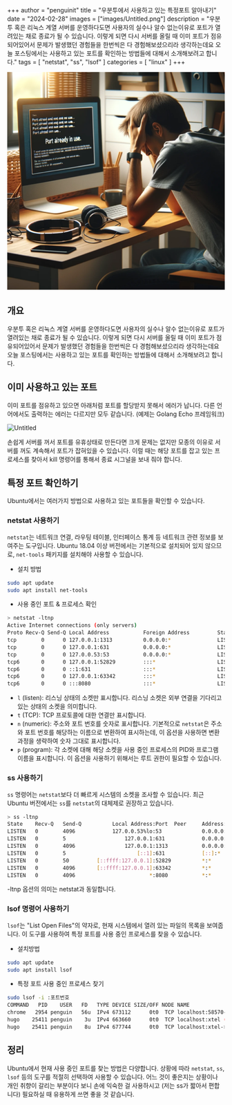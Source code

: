 +++
author = "penguinit"
title = "우분투에서 사용하고 있는 특정포트 알아내기"
date = "2024-02-28"
images = ["images/Untitled.png"]
description = "우분투 혹은 리눅스 계열 서버를 운영하다도면 사용자의 실수나 알수 없는이유로 포트가 열려있는 채로 종료가 될 수 있습니다. 이렇게 되면 다시 서버를 올릴 때 이미 포트가 점유되어있어서 문제가 발생했던 경험들을 한번씩은 다 경험해보셨으리라 생각하는데요 오늘 포스팅에서는 사용하고 있는 포트를 확인하는 방법들에 대해서 소개해보려고 합니다."
tags = [
"netstat", "ss", "lsof"
]
categories = [
"linux"
]
+++

![Untitled](images/Untitled.png)

## 개요

우분투 혹은 리눅스 계열 서버를 운영하다도면 사용자의 실수나 알수 없는이유로 포트가 열려있는 채로 종료가 될 수 있습니다. 이렇게 되면 다시 서버를 올릴 때 이미 포트가 점유되어있어서 문제가 발생했던 경험들을 한번씩은 다 경험해보셨으리라 생각하는데요 오늘 포스팅에서는 사용하고 있는 포트를 확인하는 방법들에 대해서 소개해보려고 합니다.

## 이미 사용하고 있는 포트

이미 포트를 점유하고 있으면 아래처럼 포트를 할당받지 못해서 에러가 납니다. 다른 언어에서도 출력하는 에러는 다르지만 모두 같습니다.
(예제는 Golang Echo 프레임워크)

![Untitled](images/Untitled%201.png)

손쉽게 서버를 꺼서 포트를 유휴상태로 만든다면 크게 문제는 없지만 모종의 이유로 서버를 꺼도 계속해서 포트가 잡혀있을 수 있습니다. 이럴 때는 해당 포트를 잡고 있는 프로세스를 찾아서 kill 명령어를 통해서 종료 시그널을 보내 줘야 합니다.

## 특정 포트 확인하기

Ubuntu에서는 여러가지 방법으로 사용하고 있는 포트들을 확인할 수 있습니다.

### netstat 사용하기

`netstat`는 네트워크 연결, 라우팅 테이블, 인터페이스 통계 등 네트워크 관련 정보를 보여주는 도구입니다. Ubuntu 18.04 이상 버전에서는 기본적으로 설치되어 있지 않으므로, `net-tools` 패키지를 설치해야 사용할 수 있습니다.

- 설치 방법

```bash
sudo apt update
sudo apt install net-tools
```

- 사용 중인 포트 & 프로세스 확인

```bash
> netstat -ltnp
Active Internet connections (only servers)
Proto Recv-Q Send-Q Local Address           Foreign Address         State       PID/Program name    
tcp        0      0 127.0.0.1:1313          0.0.0.0:*               LISTEN      25411/hugo          
tcp        0      0 127.0.0.1:631           0.0.0.0:*               LISTEN      1266/cupsd          
tcp        0      0 127.0.0.53:53           0.0.0.0:*               LISTEN      1110/systemd-resolv 
tcp6       0      0 127.0.0.1:52829         :::*                    LISTEN      2584/./jetbrains-to 
tcp6       0      0 ::1:631                 :::*                    LISTEN      1266/cupsd          
tcp6       0      0 127.0.0.1:63342         :::*                    LISTEN      14295/java          
tcp6       0      0 :::8080                 :::*                    LISTEN      23185/main   
```

- `l` (listen): 리스닝 상태의 소켓만 표시합니다. 리스닝 소켓은 외부 연결을 기다리고 있는 상태의 소켓을 의미합니다.
- `t` (TCP): TCP 프로토콜에 대한 연결만 표시합니다.
- `n` (numeric): 주소와 포트 번호를 숫자로 표시합니다. 기본적으로 `netstat`은 주소와 포트 번호를 해당하는 이름으로 변환하여 표시하는데, 이 옵션을 사용하면 변환 과정을 생략하여 숫자 그대로 표시합니다.
- `p` (program): 각 소켓에 대해 해당 소켓을 사용 중인 프로세스의 PID와 프로그램 이름을 표시합니다. 이 옵션을 사용하기 위해서는 루트 권한이 필요할 수 있습니다.

### ss 사용하기

`ss` 명령어는 `netstat`보다 더 빠르게 시스템의 소켓을 조사할 수 있습니다. 최근 Ubuntu 버전에서는 `ss`를 `netstat`의 대체제로 권장하고 있습니다.

```bash
> ss -ltnp
State    Recv-Q   Send-Q          Local Address:Port  Peer     Address:Port    Process
LISTEN   0        4096            127.0.0.53%lo:53             0.0.0.0:*
LISTEN   0        5                   127.0.0.1:631            0.0.0.0:*
LISTEN   0        4096                127.0.0.1:1313           0.0.0.0:*       users:(("hugo",pid=25411,fd=3))
LISTEN   0        5                       [::1]:631            [::]:*
LISTEN   0        50         [::ffff:127.0.0.1]:52829          *:*             users:(("jetbrains-toolb",pid=2584,fd=55))
LISTEN   0        4096       [::ffff:127.0.0.1]:63342          *:*             users:(("java",pid=14295,fd=47))
LISTEN   0        4096                        *:8080           *:*             users:(("main",pid=23185,fd=7))
```

-ltnp 옵션의 의미는 netstat과 동일합니다.

### lsof 명령어 사용하기

`lsof`는 "List Open Files"의 약자로, 현재 시스템에서 열려 있는 파일의 목록을 보여줍니다. 이 도구를 사용하여 특정 포트를 사용 중인 프로세스를 찾을 수 있습니다.

- 설치방법

```bash
sudo apt update
sudo apt install lsof
```

- 특정 포트 사용 중인 프로세스 찾기

```bash
sudo lsof -i :포트번호
COMMAND   PID    USER   FD   TYPE DEVICE SIZE/OFF NODE NAME
chrome   2954 penguin   56u  IPv4 673112      0t0  TCP localhost:58570->localhost:xtel (ESTABLISHED)
hugo    25411 penguin    3u  IPv4 663660      0t0  TCP localhost:xtel (LISTEN)
hugo    25411 penguin    8u  IPv4 677744      0t0  TCP localhost:xtel->localhost:58570 (ESTABLISHED)
```

## 정리

Ubuntu에서 현재 사용 중인 포트를 찾는 방법은 다양합니다. 상황에 따라 `netstat`, `ss`, `lsof` 등의 도구를 적절히 선택하여 사용할 수 있습니다.  어느 것이 좋은지는 상황이나 개인 취향이 갈리는 부분이다 보니 손에 익숙한 걸 사용하시고 (저는 ss가 짧아서 편합니다) 필요하실 때 유용하게 쓰면 좋을 것 같습니다.